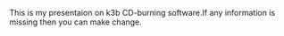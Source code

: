 This is my presentaion on k3b CD-burning software.If any information is missing then you can make change. 
